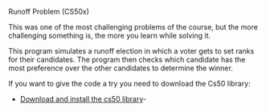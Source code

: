 Runoff Problem (CS50x)

This was one of the most challenging problems of the course, but the more challenging something is, the more you learn while solving it.

This program simulates a runoff election in which a voter gets to set ranks for their candidates. The program then checks which candidate has the most preference over the other candidates to determine the winner.

If you want to give the code a try you need to download the Cs50 library:

- [Download and install the cs50 library](https://cs50.readthedocs.io/library/c/)- 